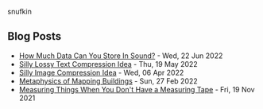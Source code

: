 snufkin

## Blog Posts
<!-- blog starts -->
* [How Much Data Can You Store In Sound?](https://snufk.in/blog/data-in-sound.html) - Wed, 22 Jun 2022
* [Silly Lossy Text Compression Idea](https://snufk.in/blog/silly-compression-text.html) - Thu, 19 May 2022
* [Silly Image Compression Idea](https://snufk.in/blog/silly-compression.html) - Wed, 06 Apr 2022
* [Metaphysics of Mapping Buildings](https://snufk.in/blog/mapping-buildings.html) - Sun, 27 Feb 2022
* [Measuring Things When You Don't Have a Measuring Tape](https://snufk.in/blog/measuring-string.html) - Fri, 19 Nov 2021
<!-- blog ends -->
